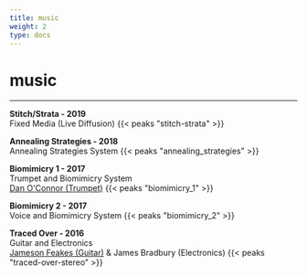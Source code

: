 ```yaml
---
title: music
weight: 2
type: docs
---
```


# music
---
**Stitch/Strata - 2019**<br>Fixed Media (Live Diffusion)
{{< peaks "stitch-strata" >}}

**Annealing Strategies - 2018**<br>Annealing Strategies System
{{< peaks "annealing_strategies" >}}

**Biomimicry 1 - 2017**<br>Trumpet and Biomimicry System<br>[Dan O'Connor (Trumpet)](https://danoconnor.xyz)
{{< peaks "biomimicry_1" >}}

**Biomimicry 2 - 2017**<br>Voice and Biomimicry System
{{< peaks "biomimicry_2" >}}

**Traced Over - 2016**<br>Guitar and Electronics<br>[Jameson Feakes (Guitar)](http://www.jamesonfeakes.com) & James Bradbury (Electronics)
{{< peaks "traced-over-stereo" >}}


